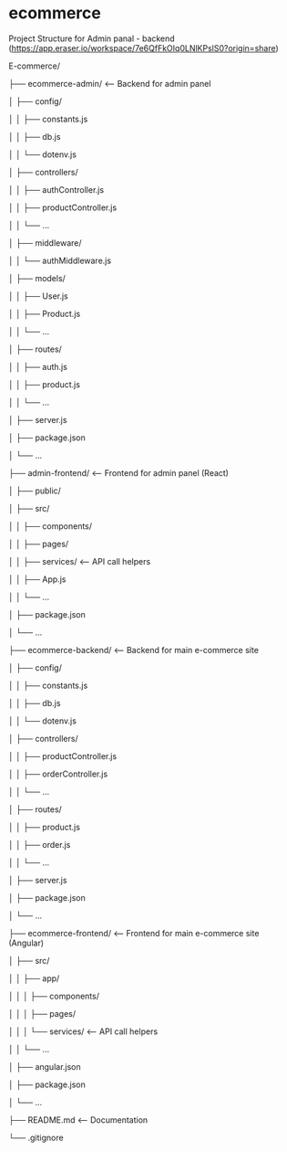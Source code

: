 # ecommerce

Project Structure for Admin panal - backend (https://app.eraser.io/workspace/7e6QfFkOIq0LNlKPslS0?origin=share)

E-commerce/

├── ecommerce-admin/            <-- Backend for admin panel

│   ├── config/

│   │   ├── constants.js

│   │   ├── db.js

│   │   └── dotenv.js

│   ├── controllers/

│   │   ├── authController.js

│   │   ├── productController.js

│   │   └── ...

│   ├── middleware/

│   │   └── authMiddleware.js

│   ├── models/

│   │   ├── User.js

│   │   ├── Product.js

│   │   └── ...

│   ├── routes/

│   │   ├── auth.js

│   │   ├── product.js

│   │   └── ...

│   ├── server.js

│   ├── package.json

│   └── ...

├── admin-frontend/             <-- Frontend for admin panel (React)

│   ├── public/

│   ├── src/

│   │   ├── components/

│   │   ├── pages/

│   │   ├── services/           <-- API call helpers

│   │   ├── App.js

│   │   └── ...

│   ├── package.json

│   └── ...

├── ecommerce-backend/          <-- Backend for main e-commerce site

│   ├── config/

│   │   ├── constants.js

│   │   ├── db.js

│   │   └── dotenv.js

│   ├── controllers/

│   │   ├── productController.js

│   │   ├── orderController.js

│   │   └── ...

│   ├── routes/

│   │   ├── product.js

│   │   ├── order.js

│   │   └── ...

│   ├── server.js

│   ├── package.json

│   └── ...

├── ecommerce-frontend/         <-- Frontend for main e-commerce site (Angular)

│   ├── src/

│   │   ├── app/

│   │   │   ├── components/

│   │   │   ├── pages/

│   │   │   └── services/       <-- API call helpers

│   │   └── ...

│   ├── angular.json

│   ├── package.json

│   └── ...

├── README.md                   <-- Documentation

└── .gitignore

